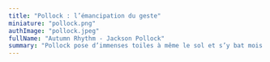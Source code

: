 ```yaml
---
title: "Pollock : l’émancipation du geste"
miniature: "pollock.png"
authImage: "pollock.jpeg"
fullName: "Autumn Rhythm - Jackson Pollock"
summary: "Pollock pose d’immenses toiles à même le sol et s’y bat mois durant comme un toréro. Ces tableaux, à l’originalité tonitruante, marquent le début de l’hégémonie américaine sur les avant-gardes."
---
```

